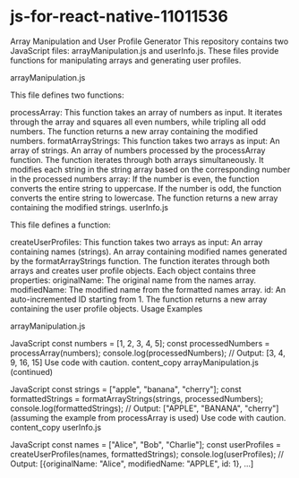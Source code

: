 # js-for-react-native-11011536

Array Manipulation and User Profile Generator
This repository contains two JavaScript files: arrayManipulation.js and userInfo.js. These files provide functions for manipulating arrays and generating user profiles.

arrayManipulation.js

This file defines two functions:

processArray: This function takes an array of numbers as input. It iterates through the array and squares all even numbers, while tripling all odd numbers. The function returns a new array containing the modified numbers.
formatArrayStrings: This function takes two arrays as input:
An array of strings.
An array of numbers processed by the processArray function. The function iterates through both arrays simultaneously. It modifies each string in the string array based on the corresponding number in the processed numbers array:
If the number is even, the function converts the entire string to uppercase.
If the number is odd, the function converts the entire string to lowercase. The function returns a new array containing the modified strings.
userInfo.js

This file defines a function:

createUserProfiles: This function takes two arrays as input:
An array containing names (strings).
An array containing modified names generated by the formatArrayStrings function. The function iterates through both arrays and creates user profile objects. Each object contains three properties:
originalName: The original name from the names array.
modifiedName: The modified name from the formatted names array.
id: An auto-incremented ID starting from 1. The function returns a new array containing the user profile objects.
Usage Examples

arrayManipulation.js

JavaScript
const numbers = [1, 2, 3, 4, 5];
const processedNumbers = processArray(numbers);
console.log(processedNumbers); // Output: [3, 4, 9, 16, 15]
Use code with caution.
content_copy
arrayManipulation.js (continued)

JavaScript
const strings = ["apple", "banana", "cherry"];
const formattedStrings = formatArrayStrings(strings, processedNumbers);
console.log(formattedStrings); // Output: ["APPLE", "BANANA", "cherry"] (assuming the example from processArray is used)
Use code with caution.
content_copy
userInfo.js

JavaScript
const names = ["Alice", "Bob", "Charlie"];
const userProfiles = createUserProfiles(names, formattedStrings);
console.log(userProfiles); // Output: [{originalName: "Alice", modifiedName: "APPLE", id: 1}, ...]
